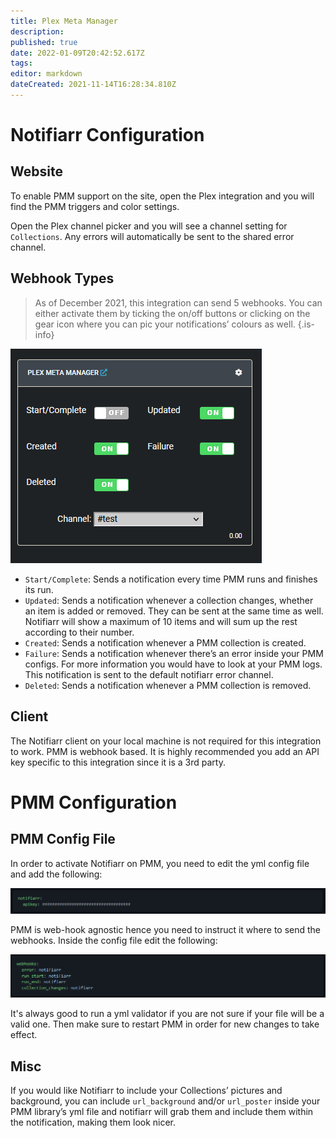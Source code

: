 ```yaml
---
title: Plex Meta Manager
description: 
published: true
date: 2022-01-09T20:42:52.617Z
tags: 
editor: markdown
dateCreated: 2021-11-14T16:28:34.810Z
---
```


# Notifiarr Configuration

## Website

To enable PMM support on the site, open the Plex integration and you will find the PMM triggers and color settings.

Open the Plex channel picker and you will see a channel setting for `Collections`. Any errors will automatically be sent to the shared error channel.

## Webhook Types

> As of December 2021, this integration can send 5 webhooks. You can either activate them by ticking the on/off buttons or clicking on the gear icon where you can pic your notifications’ colours as well. {.is-info}

![plex-meta-manager.png](/plexmetamanger/plex-meta-manager.png)

- `Start/Complete`: Sends a notification every time PMM runs and finishes its run.
- `Updated`: Sends a notification whenever a collection changes, whether an item is added or removed. They can be sent at the same time as well. Notifiarr will show a maximum of 10 items and will sum up the rest according to their number.
- `Created`: Sends a notification whenever a PMM collection is created.
- `Failure`: Sends a notification whenever there’s an error inside your PMM configs. For more information you would have to look at your PMM logs. This notification is sent to the default notifiarr error channel.
- `Deleted`: Sends a notification whenever a PMM collection is removed.

## Client

The Notifiarr client on your local machine is not required for this integration to work. PMM is webhook based.  It is highly recommended you add an API key specific to this integration since it is a 3rd party.

# PMM Configuration

## PMM Config File

In order to activate Notifiarr on PMM, you need to edit the yml config file and add the following:

![notifiarrkey.png](/plexmetamanger/notifiarrkey.png)

PMM is web-hook agnostic hence you need to instruct it where to send the webhooks. Inside the config file edit the following:

![webhooknotifiarr.png](/plexmetamanger/webhooknotifiarr.png)

It's always good to run a yml validator if you are not sure if your file will be a valid one. Then make sure to restart PMM in order for new changes to take effect.

## Misc

If you would like Notifiarr to include your Collections’ pictures and background, you can include `url_background` and/or `url_poster` inside your PMM library’s yml file and notifiarr will grab them and include them within the notification, making them look nicer.
